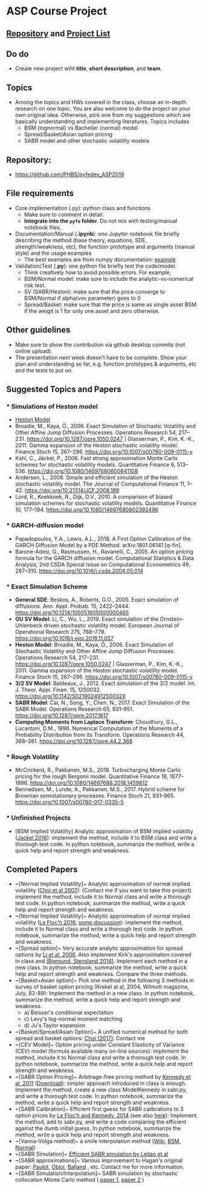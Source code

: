 # ASP Course Project

## [Repository](https://github.com/PHBS/pyfedev-ASP) and [Project List](https://github.com/PHBS/pyfedev-ASP/projects)

## Do do
* Create new project wiht **title**, **short description**, and **team**.

## Topics
* Among the topics and HWs covered in the class, choose an in-depth research on one topic. You are also welcome to do the project on your own original idea. Otherwise, pick one from my suggestions which are basically understanding and implementing literatures. Topics includes 
  * BSM (lognormal) vs Bachelier (normal) model
  * Spread/Basket/Asian option pricing
  * SABR model and other stochastic volatility models

## Repository:
* https://github.com/PHBS/pyfedev_ASP2019

## File requirements
* Core implementation (.py): python class and functions
  * Make sure to comment in detail.
  * __Integrate into the `pyfe` folder.__ Do not mix with testing/manual notebook files.
* Documentation/Manual (__.ipynb__): one Jupyter notebook file briefly describing the method (base theory, equations, SDE, strength/weakness, etc), the function prototype and arguments (manual style) and the usage examples
  * The best examples are from numpy documentation: [example](https://docs.scipy.org/doc/numpy-1.10.1/reference/routines.polynomials.hermite.html)
* Validation/Test (__.py__): one python file briefly test the code/model.
  * Think creatively how to avoid possible errors. For example,
  * BSM/Normal model: make sure to include the analytic-vs-numerical risk test.
  * SV (SABR/Heston): make sure that the price converge to BSM/Normal if alpha(vov parameter) goes to 0
  * Spread/Basket: make sure that the price is same as single asset BSM if the weigit is 1 for only one asset and zero otherwise.

## Other guidelines
* Make sure to show the contribution via github desktop commits (not online upload).
* The presentation next week doesn't have to be complete. Show your plan and understanding so far, e.g. function prototypes & arguments, etc and the tests to put on.

## Suggested Topics and Papers 
### * Simulations of Heston model
* [Heston Model](https://en.wikipedia.org/wiki/Heston_model)
* Broadie, M., Kaya, Ö., 2006. Exact Simulation of Stochastic Volatility and Other Affine Jump Diffusion Processes. Operations Research 54, 217–231. https://doi.org/10.1287/opre.1050.0247 | Glasserman, P., Kim, K.-K., 2011. Gamma expansion of the Heston stochastic volatility model. Finance Stoch 15, 267–296. https://doi.org/10.1007/s00780-009-0115-y
* Kahl, C., Jäckel, P., 2006. Fast strong approximation Monte Carlo schemes for stochastic volatility models. Quantitative Finance 6, 513–536. https://doi.org/10.1080/14697680600841108
* Andersen, L., 2008. Simple and efficient simulation of the Heston stochastic volatility model. The Journal of Computational Finance 11, 1–42. https://doi.org/10.21314/JCF.2008.189
* Lord, R., Koekkoek, R., Dijk, D.V., 2010. A comparison of biased simulation schemes for stochastic volatility models. Quantitative Finance 10, 177–194. https://doi.org/10.1080/14697680802392496

### * GARCH-diffusion model
* Papadopoulos, Y.A., Lewis, A.L., 2018. A First Option Calibration of the GARCH Diffusion Model by a PDE Method. arXiv:1801.06141 [q-fin].
* Barone-Adesi, G., Rasmussen, H., Ravanelli, C., 2005. An option pricing formula for the GARCH diffusion model. Computational Statistics & Data Analysis, 2nd CSDA Special Issue on Computational Econometrics 49, 287–310. https://doi.org/10.1016/j.csda.2004.05.014

### * Exact Simulation Scheme
* __General SDE__: Beskos, A., Roberts, G.O., 2005. Exact simulation of diffusions. Ann. Appl. Probab. 15, 2422–2444. https://doi.org/10.1214/105051605000000485
* __OU SV Model__: Li, C., Wu, L., 2019. Exact simulation of the Ornstein–Uhlenbeck driven stochastic volatility model. European Journal of Operational Research 275, 768–779. https://doi.org/10.1016/j.ejor.2018.11.057
* __Heston Model__: Broadie, M., Kaya, Ö., 2006. Exact Simulation of Stochastic Volatility and Other Affine Jump Diffusion Processes. Operations Research 54, 217–231. https://doi.org/10.1287/opre.1050.0247 | Glasserman, P., Kim, K.-K., 2011. Gamma expansion of the Heston stochastic volatility model. Finance Stoch 15, 267–296. https://doi.org/10.1007/s00780-009-0115-y
* __3/2 SV Model__: Baldeaux, J., 2012. Exact simulation of the 3/2 model. Int. J. Theor. Appl. Finan. 15, 1250032. https://doi.org/10.1142/S021902491250032X
* __SABR Model__: Cai, N., Song, Y., Chen, N., 2017. Exact Simulation of the SABR Model. Operations Research 65, 931–951. https://doi.org/10.1287/opre.2017.1617
* __Computing Moments from Laplace Transform__: Choudhury, G.L., Lucantoni, D.M., 1996. Numerical Computation of the Moments of a Probability Distribution from its Transform. Operations Research 44, 368–381. https://doi.org/10.1287/opre.44.2.368

### * Rough Volatility
* McCrickerd, R., Pakkanen, M.S., 2018. Turbocharging Monte Carlo pricing for the rough Bergomi model. Quantitative Finance 18, 1877–1886. https://doi.org/10.1080/14697688.2018.1459812
* Bennedsen, M., Lunde, A., Pakkanen, M.S., 2017. Hybrid scheme for Brownian semistationary processes. Finance Stoch 21, 931–965. https://doi.org/10.1007/s00780-017-0335-5

### * Unfinished Projects
* [BSM Implied Volatility] Analytic approximation of BSM implied volatility ([Jackel 2016](jaeckel.16mb.com/LetsBeRational.pdf)): implement the method, include it to BSM class and write a thorough test code. In python notebook, summarize the method, write a quick help and report strength and weakness.

## Completed Papers
* ~[Normal Implied Volatility]~ Analytic approximation of normal implied volatility ([Choi et al 2007](http://jaehyukchoi.com/research/normvol/index.html)): (Contact me if you want to take this project) implement the method, include it to Normal class and write a thorough test code. In python notebook, summarize the method, write a quick help and report strength and weakness.
* ~[Normal Implied Volatility]~ Analytic approximation of normal implied volatility ([Le Floc'h 2016](https://ssrn.com/abstract=2420757), [some discussion](https://www.clarusft.com/analytic-implied-basis-point-volatility/)): implement the method, include it to Normal class and write a thorough test code. In python notebook, summarize the method, write a quick help and report strength and weakness.
* ~[Spread option]~ Very accurate analytic approximation for spread options by [Li et al, 2006](https://ssrn.com/abstract_id=952747). 
Also implement Kirk's approximation covered in class and [(Bjersund, Stensland 2014)](http://ssrn.com/abstract_id=1145206). Implement each method in a new class. In python notebook, summarize the method, write a quick help and report strength and weakness. Compare the three methods.
* ~[Basket+Asian option]~ Pick one method in the following 3 methods in survey of basket option pricing (Krekel at al, 2004, Wilmott magazine, July, 82-89): Implement the method in a new class. In python notebook, summarize the method, write a quick help and report strength and weakness.
  * a) Beisser's conditional expectation 
  * c) Levy's log-normal moment matching
  * d) Ju's Taylor expansion
* ~[Basket/Spread/Asian Option]~ A unified numerical method for both spread and basket options: [Choi (2017)](http://papers.ssrn.com/abstract_id=2913048): Contact me
* ~[CEV Model]~ Option pricing under Constant Elasticity of Variance (CEV) model (formula available many on-line sources):
implement the method, include it to Normal class and write a thorough test code. In python notebook, summarize the method, write a quick help and report strength and weakness.
* ~[SABR Option Pricing]~ Arbitrage-free pricing method by [Kennedy et al, 2011](http://www.tandfonline.com/doi/abs/10.1080/1350486X.2011.646523) ([Download](http://ssrn.com/abstract_id=2043504)): simpler approach introduced in class is enough. Implement the method, create a new class ModelKennedy in sabr.py, and write a thorough test code. In python notebook, summarize the method, write a quick help and report strength and weakness. 
* ~[SABR Calibration]~ Efficient first guess for SABR calibrations to 3 option prices by [Le Floc’h and Kennedy, 2014](https://ssrn.com/abstract_id=2467231) (see also [here](https://www.clarusft.com/sabr-calibration-a-simple-explicit-initial-guess/)): Implement the method, add to sabr.py, and write a code comparing the efficient against the dumb initial guess. In python notebook, summarize the method, write a quick help and report strength and weakness. 
* ~[Vanna-Volga method]~ a smile interpolation method ([Wiki](https://en.wikipedia.org/wiki/Vanna-Volga_pricing), [BSM](https://arxiv.org/abs/0904.1074), [Normal](https://arxiv.org/abs/1810.07457))
* ~[SABR Simulation]~ [Efficient SABR simulation by Leitao et al](http://dx.doi.org/10.1016/j.amc.2016.08.030)
* ~[SABR approximations]~ Various improvement to Hagan's original paper: [Paulot](https://arxiv.org/abs/0906.0658), [Obloj](https://arxiv.org/abs/0708.0998), [Balland](http://janroman.dhis.org/finance/OIS/Artiklar%20%C3%B6vrigt/SABR%20goes%20Normal.pdf) 
, etc. Contact me for more information.
* ~[SABR Simulation/Interpolation]~ SABR simulation by stochastic collocation Monte Carlo method ( [paper 1](https://ssrn.com/abstract=2529691), [paper 2](https://ssrn.com/abstract=2529684) )

